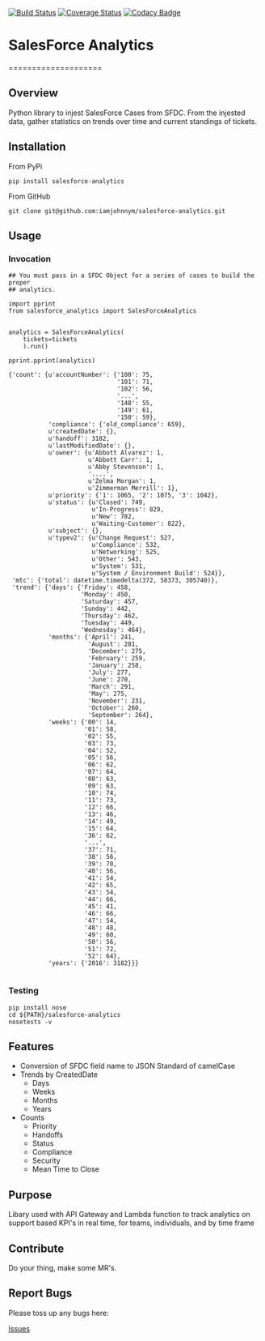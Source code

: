 [![Build Status](https://travis-ci.com/iamjohnnym/salesforce-analytics.svg?token=jwXMHmbEfJmrxyLSfYtH&branch=master)](https://travis-ci.com/iamjohnnym/salesforce-analytics)
[![Coverage Status](https://coveralls.io/repos/github/iamjohnnym/salesforce-analytics/badge.svg?branch=master)](https://coveralls.io/github/iamjohnnym/salesforce-analytics?branch=master)
[![Codacy Badge](https://api.codacy.com/project/badge/Grade/699af2d695f94865bacfd770c9ddfd90)](https://www.codacy.com/app/iamjohnnym/salesforce-analytics?utm_source=github.com&amp;utm_medium=referral&amp;utm_content=iamjohnnym/salesforce-analytics&amp;utm_campaign=Badge_Grade)

# SalesForce Analytics
====================

## Overview

Python library to injest SalesForce Cases from SFDC.  From the injested data,
gather statistics on trends over time and current standings of tickets.  

## Installation

From PyPi

```
pip install salesforce-analytics
```

From GitHub

```
git clone git@github.com:iamjohnnym/salesforce-analytics.git
```

## Usage

### Invocation


```
## You must pass in a SFDC Object for a series of cases to build the proper
## analytics.

import pprint
from salesforce_analytics import SalesForceAnalytics


analytics = SalesForceAnalytics(
    tickets=tickets
    ).run()

pprint.pprint(analytics)

{'count': {u'accountNumber': {'100': 75,
                              '101': 71,
                              '102': 56,
                              '...',
                              '148': 55,
                              '149': 61,
                              '150': 59},
           'compliance': {'old_compliance': 659},
           u'createdDate': {},
           u'handoff': 3182,
           u'lastModifiedDate': {},
           u'owner': {u'Abbott Alvarez': 1,
                      u'Abbott Carr': 1,
                      u'Abby Stevenson': 1,
                      '....',
                      u'Zelma Morgan': 1,
                      u'Zimmerman Merrill': 1},
           u'priority': {'1': 1065, '2': 1075, '3': 1042},
           u'status': {u'Closed': 749,
                       u'In-Progress': 829,
                       u'New': 782,
                       u'Waiting-Customer': 822},
           u'subject': {},
           u'typev2': {u'Change Request': 527,
                       u'Compliance': 532,
                       u'Networking': 525,
                       u'Other': 543,
                       u'System': 531,
                       u'System / Environment Build': 524}},
 'mtc': {'total': datetime.timedelta(372, 58373, 305740)},
 'trend': {'days': {'Friday': 458,
                    'Monday': 450,
                    'Saturday': 457,
                    'Sunday': 442,
                    'Thursday': 462,
                    'Tuesday': 449,
                    'Wednesday': 464},
           'months': {'April': 241,
                      'August': 281,
                      'December': 275,
                      'February': 259,
                      'January': 258,
                      'July': 277,
                      'June': 270,
                      'March': 291,
                      'May': 275,
                      'November': 231,
                      'October': 260,
                      'September': 264},
           'weeks': {'00': 14,
                     '01': 58,
                     '02': 55,
                     '03': 73,
                     '04': 52,
                     '05': 56,
                     '06': 62,
                     '07': 64,
                     '08': 63,
                     '09': 63,
                     '10': 74,
                     '11': 73,
                     '12': 66,
                     '13': 46,
                     '14': 49,
                     '15': 64,
                     '36': 62,
                     '...',
                     '37': 71,
                     '38': 56,
                     '39': 70,
                     '40': 56,
                     '41': 54,
                     '42': 65,
                     '43': 54,
                     '44': 66,
                     '45': 41,
                     '46': 66,
                     '47': 54,
                     '48': 48,
                     '49': 60,
                     '50': 56,
                     '51': 72,
                     '52': 64},
           'years': {'2016': 3182}}}
          
```

### Testing
```
pip install nose
cd ${PATH}/salesforce-analytics
nosetests -v
```

## Features

* Conversion of SFDC field name to JSON Standard of camelCase
* Trends by CreatedDate
  * Days
  * Weeks
  * Months
  * Years
* Counts
  * Priority
  * Handoffs
  * Status
  * Compliance
  * Security
  * Mean Time to Close

## Purpose

Libary used with API Gateway and Lambda function to track analytics on
support based KPI's in real time, for teams, individuals, and by time frame

## Contribute

Do your thing, make some MR's.  

## Report Bugs

Please toss up any bugs here:

[Issues](https://github.com/iamjohnnym/salesforce-analytics/issues)

